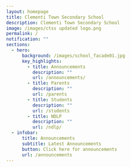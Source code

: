 ```yaml
---
layout: homepage
title: Clementi Town Secondary School
description: Clementi Town Secondary School
image: /images/ctss updated logo.png
permalink: /
notification: ""
sections:
  - hero:
      background: /images/school_facade01.jpg
      key_highlights:
        - title: Announcements
          description: ""
          url: /announcements/
        - title: Parents
          description: ""
          url: /parents
        - title: Students
          description: ""
          url: /students
        - title: NDLP
          description: ""
          url: /ndlp/
  - infobar:
      title: Announcements
      subtitle: Latest Announcements
      button: Click here for announcements
      url: /announcements
---
```


